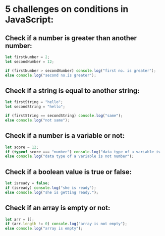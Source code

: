 # 5 challenges on conditions in JavaScript:

## Check if a number is greater than another number:

```javascript
let firstNumber = 2;
let secondNumber = 12;

if (firstNumber > secondNumber) console.log("first no. is greater");
else console.log("second no.is greater");
```

## Check if a string is equal to another string:

```javascript
let firstString = "hello";
let secondString = "hello";

if (firstString == secondString) console.log("same");
else console.log("not same");
```

## Check if a number is a variable or not:

```javascript
let score = 12;
if (typeof score === "number") console.log("data type of a variable is number");
else console.log("data type of a variable is not number");
```

## Check if a boolean value is true or false:

```javascript
let isready = false;
if (isready) console.log("she is ready");
else console.log("she is getting ready.");
```

## Check if an array is empty or not:

```javascript
let arr = [];
if (arr.length != 0) console.log("array is not empty");
else console.log("array is empty");
```
